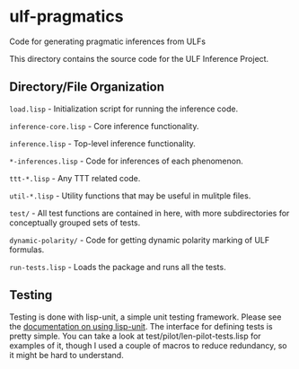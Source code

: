 # ulf-pragmatics
Code for generating pragmatic inferences from ULFs

This directory contains the source code for the ULF Inference Project.

## Directory/File Organization
  `load.lisp` - Initialization script for running the inference code.
 
  `inference-core.lisp` - Core inference functionality.
  
  `inference.lisp` - Top-level inference functionality.
  
  `*-inferences.lisp` - Code for inferences of each phenomenon.
  
  `ttt-*.lisp` - Any TTT related code.
  
  `util-*.lisp` - Utility functions that may be useful in mulitple files.
  
  `test/` - All test functions are contained in here, with more subdirectories for conceptually grouped sets of tests.
  
  `dynamic-polarity/` - Code for getting dynamic polarity marking of ULF formulas.

  `run-tests.lisp` - Loads the package and runs all the tests.

## Testing

Testing is done with lisp-unit, a simple unit testing framework. Please see the
[documentation on using
lisp-unit](https://github.com/OdonataResearchLLC/lisp-unit/wiki). The interface
for defining tests is pretty simple.  You can take a look at
  test/pilot/len-pilot-tests.lisp for examples of it, though I used a couple of
  macros to reduce redundancy, so it might be hard to understand.
